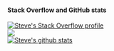
#### Stack Overflow and GitHub stats
[![Steve's Stack Overflow profile](https://stackoverflow-card.vercel.app/?userID=14092446&theme=tomorrow&showBorder=false)](https://stackoverflow.com/users/14092446/steve-lau)  
<a href="https://github.com/anuraghazra/github-readme-stats"><img align="center" src="https://github-readme-stats.vercel.app/api/top-langs/?username=stevelauc&layout=compact&theme=buefy&hide_border=true" /></a>  
<a href="https://github.com/anuraghazra/github-readme-stats"><img align="center" src="https://github-readme-stats.vercel.app/api?username=stevelauc&show_icons=true&include_all_commits=true&theme=buefy&hide_border=true" alt="Steve's github stats" /></a>  
